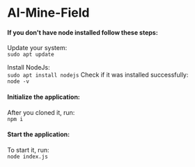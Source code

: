 # AI-Mine-Field

#### If you don't have node installed follow these steps:
Update your system:\
`sudo apt update`

Install NodeJs:\
`sudo apt install nodejs`
Check if it was installed successfully:\
`node -v`

#### Initialize the application:
After you cloned it, run:\
`npm i`

#### Start the application:
To start it, run:\
`node index.js`
